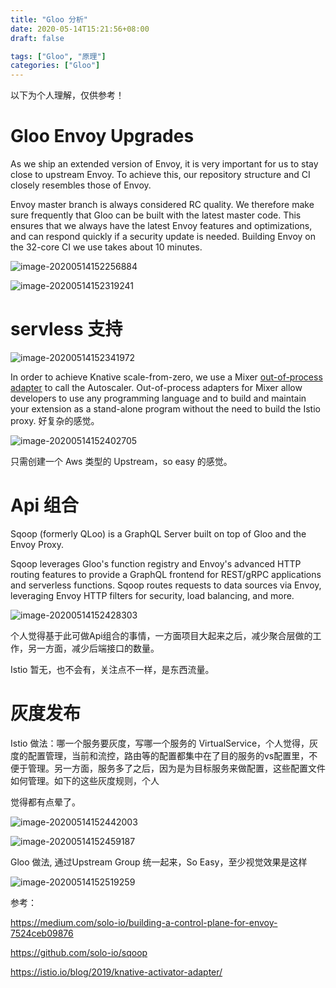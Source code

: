 ```yaml
---
title: "Gloo 分析"
date: 2020-05-14T15:21:56+08:00
draft: false

tags: ["Gloo", "原理"]
categories: ["Gloo"]
---
```


以下为个人理解，仅供参考！

# Gloo Envoy Upgrades

As we ship an extended version of Envoy, it is very important for us to stay close to upstream Envoy. To achieve this, our repository structure and CI closely resembles those of Envoy.

Envoy master branch is always considered RC quality. We therefore make sure frequently that Gloo can be built with the latest master code. This ensures that we always have the latest Envoy features and optimizations, and can respond quickly if a security update is needed. Building Envoy on the 32-core CI we use takes about 10 minutes.

![image-20200514152256884](https://cdn.jsdelivr.net/gh/garroshh/figurebed/2020/image-20200514152256884.png)      

![image-20200514152319241](https://cdn.jsdelivr.net/gh/garroshh/figurebed/2020/image-20200514152319241.png)



# servless 支持

![image-20200514152341972](https://cdn.jsdelivr.net/gh/garroshh/figurebed/2020/image-20200514152341972.png)

In order to achieve Knative scale-from-zero, we use a Mixer [out-of-process adapter](https://github.com/istio/istio/wiki/Mixer-Out-Of-Process-Adapter-Dev-Guide) to call the Autoscaler. Out-of-process adapters for Mixer allow developers to use any programming language and to build and maintain your extension as a stand-alone program without the need to build the Istio proxy. 好复杂的感觉。



![image-20200514152402705](https://cdn.jsdelivr.net/gh/garroshh/figurebed/2020/image-20200514152402705.png)

只需创建一个 Aws 类型的 Upstream，so easy 的感觉。



# Api 组合

Sqoop (formerly QLoo) is a GraphQL Server built on top of Gloo and the Envoy Proxy.

Sqoop leverages Gloo's function registry and Envoy's advanced HTTP routing features to provide a GraphQL frontend for REST/gRPC applications and serverless functions. Sqoop routes requests to data sources via Envoy, leveraging Envoy HTTP filters for security, load balancing, and more.

![image-20200514152428303](https://cdn.jsdelivr.net/gh/garroshh/figurebed/2020/image-20200514152428303.png)

个人觉得基于此可做Api组合的事情，一方面项目大起来之后，减少聚合层做的工作，另一方面，减少后端接口的数量。

Istio 暂无，也不会有，关注点不一样，是东西流量。



# 灰度发布

Istio 做法：哪一个服务要灰度，写哪一个服务的 VirtualService，个人觉得，灰度的配置管理，当前和流控，路由等的配置都集中在了目的服务的vs配置里，不便于管理。另一方面，服务多了之后，因为是为目标服务来做配置，这些配置文件如何管理。如下的这些灰度规则，个人

觉得都有点晕了。

![image-20200514152442003](https://cdn.jsdelivr.net/gh/garroshh/figurebed/2020/image-20200514152442003.png)

![image-20200514152459187](https://cdn.jsdelivr.net/gh/garroshh/figurebed/2020/image-20200514152459187.png)

Gloo 做法, 通过Upstream Group 统一起来，So Easy，至少视觉效果是这样

![image-20200514152519259](https://cdn.jsdelivr.net/gh/garroshh/figurebed/2020/image-20200514152519259.png)





参考：

https://medium.com/solo-io/building-a-control-plane-for-envoy-7524ceb09876

https://github.com/solo-io/sqoop

https://istio.io/blog/2019/knative-activator-adapter/